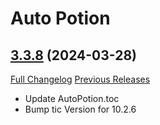 # Auto Potion

## [3.3.8](https://github.com/ollidiemaus/AutoPotion/tree/3.3.8) (2024-03-28)
[Full Changelog](https://github.com/ollidiemaus/AutoPotion/compare/3.3.7...3.3.8) [Previous Releases](https://github.com/ollidiemaus/AutoPotion/releases)

- Update AutoPotion.toc  
- Bump tic Version for 10.2.6  